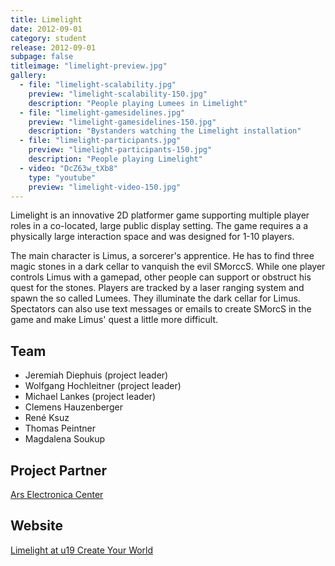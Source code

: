 ```yaml
---
title: Limelight
date: 2012-09-01
category: student
release: 2012-09-01
subpage: false
titleimage: "limelight-preview.jpg"
gallery:
  - file: "limelight-scalability.jpg"
    preview: "limelight-scalability-150.jpg"
    description: "People playing Lumees in Limelight"
  - file: "limelight-gamesidelines.jpg"
    preview: "limelight-gamesidelines-150.jpg"
    description: "Bystanders watching the Limelight installation"
  - file: "limelight-participants.jpg"
    preview: "limelight-participants-150.jpg"
    description: "People playing Limelight"
  - video: "DcZ63w_tXb8"
    type: "youtube"
    preview: "limelight-video-150.jpg"
---
```


Limelight is an innovative 2D platformer game supporting multiple player roles in a co-located, large public display setting. The game requires a a physically large interaction space and was designed for 1-10 players.

The main character is Limus, a sorcerer's apprentice. He has to find three magic stones in a dark cellar to vanquish the evil SMorccS. While one player controls Limus with a gamepad, other people can support or obstruct his quest for the stones. Players are tracked by a laser ranging system and spawn the so called Lumees. They illuminate the dark cellar for Limus. Spectators can also use text messages or emails to create SMorcS in the game and make Limus' quest a little more difficult.

## Team

* Jeremiah Diephuis (project leader)
* Wolfgang Hochleitner (project leader)
* Michael Lankes (project leader)
* Clemens Hauzenberger
* René Ksuz
* Thomas Peintner
* Magdalena Soukup

## Project Partner

[Ars Electronica Center](http://www.aec.at/)

## Website

[Limelight at u19 Create Your World](http://www.aec.at/u19/en/2012/07/13/limelight/)